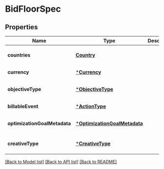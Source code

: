 # BidFloorSpec

## Properties
Name | Type | Description | Notes
------------ | ------------- | ------------- | -------------
**countries** | [**Country**](Country.md) |  | [optional] [default to null]
**currency** | [***Currency**](Currency.md) |  | [default to null]
**objectiveType** | [***ObjectiveType**](ObjectiveType.md) |  | [optional] [default to null]
**billableEvent** | [***ActionType**](ActionType.md) |  | [default to null]
**optimizationGoalMetadata** | [***OptimizationGoalMetadata**](OptimizationGoalMetadata.md) |  | [optional] [default to null]
**creativeType** | [***CreativeType**](CreativeType.md) |  | [optional] [default to null]

[[Back to Model list]](../README.md#documentation-for-models) [[Back to API list]](../README.md#documentation-for-api-endpoints) [[Back to README]](../README.md)


